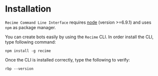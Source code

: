 # Installation

`Recime Command Line Interface` requires [node](https://nodejs.org/en/) (version >=6.9.1) and uses `npm` as package manager.

You can create bots easily by using the `Recime` CLI. In order install the CLI, type following command:

```
npm install -g recime
```

Once the CLI is installed correctly, type the following to verify:

```
rbp --version
```

